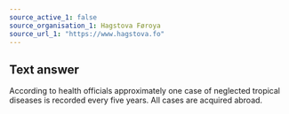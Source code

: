 ```yaml
---
source_active_1: false
source_organisation_1: Hagstova Føroya
source_url_1: "https://www.hagstova.fo"
---
```

## Text answer  
According to health officials approximately one case of neglected tropical diseases is recorded every five years. All cases are acquired abroad.
